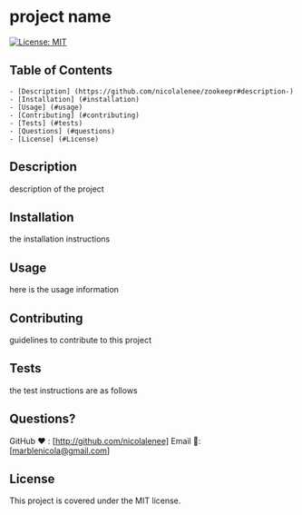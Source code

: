 
  # project name
  [![License: MIT](https://img.shields.io/badge/License-MIT-yellow.svg)](https://opensource.org/licenses/MIT)

  ## Table of Contents
    - [Description] (https://github.com/nicolalenee/zookeepr#description-)
    - [Installation] (#installation)
    - [Usage] (#usage)
    - [Contributing] (#contributing)
    - [Tests] (#tests)
    - [Questions] (#questions)
    - [License] (#License)

  ## Description <a name="description"></a>
  description of the project

  ## Installation <a name="installation"></a>
  the installation instructions

  ## Usage <a name="usage"></a>
  here is the usage information

  ## Contributing <a name="contributing"></a>
  guidelines to contribute to this project

  ## Tests <a name="tests"></a>
  the test instructions are as follows


  ## Questions? <a name="questions"></a>
  GitHub ❤️ : [http://github.com/nicolalenee]
  Email 📧: [marblenicola@gmail.com]

  
  ## License <a name="license"></a>
  This project is covered under the MIT license.
    

